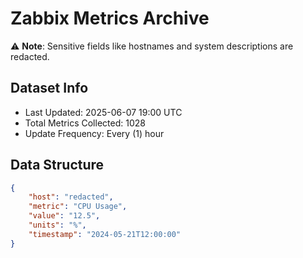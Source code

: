 # Zabbix Metrics Archive

⚠️ **Note**: Sensitive fields like hostnames and system descriptions are redacted.

## Dataset Info
- Last Updated: 2025-06-07 19:00 UTC
- Total Metrics Collected: 1028
- Update Frequency: Every (1) hour

## Data Structure
```json
{
    "host": "redacted",
    "metric": "CPU Usage",
    "value": "12.5",
    "units": "%",
    "timestamp": "2024-05-21T12:00:00"
}
```
